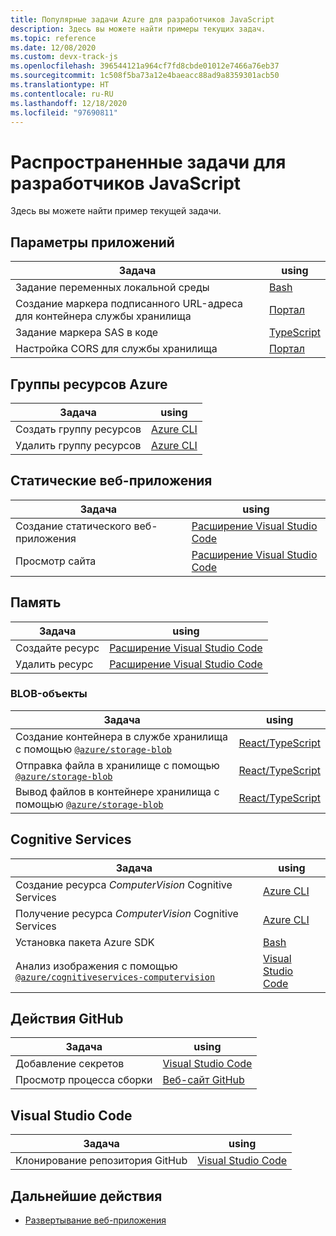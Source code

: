 ```yaml
---
title: Популярные задачи Azure для разработчиков JavaScript
description: Здесь вы можете найти примеры текущих задач.
ms.topic: reference
ms.date: 12/08/2020
ms.custom: devx-track-js
ms.openlocfilehash: 396544121a964cf7fd8cbde01012e7466a76eb37
ms.sourcegitcommit: 1c508f5ba73a12e4baeacc88ad9a8359301acb50
ms.translationtype: HT
ms.contentlocale: ru-RU
ms.lasthandoff: 12/18/2020
ms.locfileid: "97690811"
---
```

# <a name="common-top-tasks-for-javascript-developers"></a>Распространенные задачи для разработчиков JavaScript

Здесь вы можете найти пример текущей задачи.

## <a name="application-settings"></a>Параметры приложений

|Задача|using|
|--|--|
|Задание переменных локальной среды|[Bash](../tutorial/static-web-app/create-computer-vision-resource-use-in-code.md#add-environment-variables-to-your-local-environment)|
|Создание маркера подписанного URL-адреса для контейнера службы хранилища|[Портал](../tutorial/browser-file-upload-azure-storage-blob.md#5-generate-your-shared-access-signature-sas-token)|
|Задание маркера SAS в коде|[TypeScript](../tutorial/browser-file-upload-azure-storage-blob.md#set-sas-token-in-code-file)|
|Настройка CORS для службы хранилища|[Портал](../tutorial/browser-file-upload-azure-storage-blob.md#6-configure-cors-for-azure-storage-resource)|

## <a name="azure-resource-groups"></a>Группы ресурсов Azure

|Задача|using|
|--|--|
|Создать группу ресурсов|[Azure CLI](../tutorial/static-web-app/create-computer-vision-resource-use-in-code.md#create-azure-resources)|
|Удалить группу ресурсов|[Azure CLI](../tutorial/static-web-app/clean-up-resources.md#remove-all-the-resources-by-removing-resource-group)|

## <a name="static-web-apps"></a>Статические веб-приложения

|Задача|using|
|--|--|
|Создание статического веб-приложения|[Расширение Visual Studio Code](../tutorial/static-web-app/create-static-web-app-visual-studio-code-extension.md#create-a-static-web-app-resource)|
|Просмотр сайта|[Расширение Visual Studio Code](../tutorial/static-web-app/create-static-web-app-visual-studio-code-extension.md#view-azure-static-web-site-in-browser)|

## <a name="storage"></a>Память

|Задача|using|
|--|--|
|Создайте ресурс|[Расширение Visual Studio Code](../tutorial/browser-file-upload-azure-storage-blob.md#3-create-storage-resource-with-visual-studio-extension)|
|Удалить ресурс|[Расширение Visual Studio Code](../tutorial/browser-file-upload-azure-storage-blob.md#clean-up-resources)|

### <a name="blobs"></a>BLOB-объекты

|Задача|using|
|--|--|
|Создание контейнера в службе хранилища с помощью [`@azure/storage-blob`](https://www.npmjs.com/package/@azure/storage-blob)|[React/TypeScript](../tutorial/browser-file-upload-azure-storage-blob.md#create-storage-client-and-manage-steps)|
|Отправка файла в хранилище с помощью [`@azure/storage-blob`](https://www.npmjs.com/package/@azure/storage-blob)|[React/TypeScript](../tutorial/browser-file-upload-azure-storage-blob.md#upload-button-functionality)|
|Вывод файлов в контейнере хранилища с помощью [`@azure/storage-blob`](https://www.npmjs.com/package/@azure/storage-blob)|[React/TypeScript](../tutorial/browser-file-upload-azure-storage-blob.md#get-list-of-blobs)|

## <a name="cognitive-services"></a>Cognitive Services

|Задача|using|
|--|--|
|Создание ресурса _ComputerVision_ Cognitive Services|[Azure CLI](../tutorial/static-web-app/create-computer-vision-resource-use-in-code.md#create-azure-resources)|
|Получение ресурса _ComputerVision_ Cognitive Services|[Azure CLI](../tutorial/static-web-app/create-computer-vision-resource-use-in-code.md#create-azure-resources)|
|Установка пакета Azure SDK|[Bash](../tutorial/static-web-app/add-computer-vision-react-app.md#add-computer-vision-to-local-react-app)|
|Анализ изображения с помощью [`@azure/cognitiveservices-computervision`](https://www.npmjs.com/package/@azure/cognitiveservices-computervision)|[Visual Studio Code](../tutorial/static-web-app/add-computer-vision-react-app.md#add-computer-vision-code-as-separate-module)|

## <a name="github-actions"></a>Действия GitHub 

|Задача|using|
|--|--|
|Добавление секретов|[Visual Studio Code](../tutorial/static-web-app/create-static-web-app-visual-studio-code-extension.md#create-a-static-web-app-resource)|
|Просмотр процесса сборки|[Веб-сайт GitHub](../tutorial/static-web-app/create-static-web-app-visual-studio-code-extension.md#view-the-github-action-build-process)|

## <a name="visual-studio-code"></a>Visual Studio Code

|Задача|using|
|--|--|
|Клонирование репозитория GitHub|[Visual Studio Code](../tutorial/browser-file-upload-azure-storage-blob.md#2-clone-and-run-the-initial-react-app)|

## <a name="next-steps"></a>Дальнейшие действия

* [Развертывание веб-приложения](deploy-web-app.md)